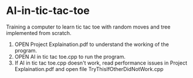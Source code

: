 # AI-in-tic-tac-toe
Training a computer to learn tic tac toe with random moves and tree implemented from scratch.

1. OPEN Project Explaination.pdf to understand the working of the program.    
2. OPEN AI in tic tac toe.cpp to run the program.    
3. If AI in tic tac toe.cpp doesn't work, read performance issues in Project Explaination.pdf and open file TryThisIfOtherDidNotWork.cpp
